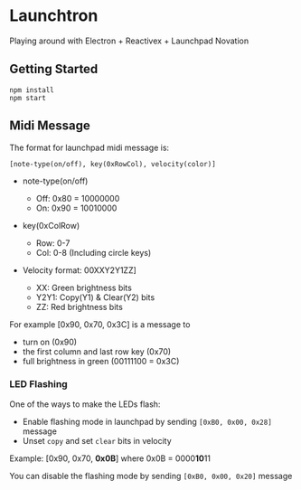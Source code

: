 # Launchtron

Playing around with Electron + Reactivex + Launchpad Novation

## Getting Started
``` shel
npm install
npm start
```

## Midi Message
The format for launchpad midi message is:

`[note-type(on/off), key(0xRowCol), velocity(color)]`

- note-type(on/off)
  - Off: 0x80 = 10000000
  - On:  0x90 = 10010000


- key(0xColRow)
  - Row: 0-7
  - Col: 0-8 (Including circle keys)


- Velocity format: 00XXY2Y1ZZ]
  - XX:   Green brightness bits
  - Y2Y1: Copy(Y1) & Clear(Y2) bits
  - ZZ:   Red brightness bits

For example [0x90, 0x70, 0x3C] is a message to
- turn on (0x90)
- the first column and last row key (0x70)
- full brightness in green (00111100 = 0x3C)

### LED Flashing
One of the ways to make the LEDs flash:
- Enable flashing mode in launchpad by sending `[0xB0, 0x00, 0x28]` message
- Unset `copy` and set `clear` bits in velocity

Example: [0x90, 0x70, **0x0B**] where 0x0B = 0000**10**11

You can disable the flashing mode by sending `[0xB0, 0x00, 0x20]` message
